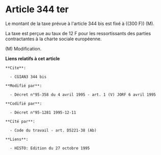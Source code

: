 # Article 344 ter

Le montant de la taxe prévue à l'article 344 bis est fixé à ((300 F)) (M).

La taxe est perçue au taux de 12 F pour les ressortissants des parties contractantes à la charte sociale européenne.

(M) Modification.

**Liens relatifs à cet article**

	**Cite**:

	  - CGIAN3 344 bis

	**Modifié par**:

	  - Décret n°95-358 du 4 avril 1995 - art. 1 (V) JORF 6 avril 1995

	**Codifié par**:

	  - Décret n°95-1281 1995-12-11

	**Cité par**:

	  - Code du travail - art. D5221-38 (Ab)

	**Liens**:

	  - HISTO: Edition du 27 octobre 1995
